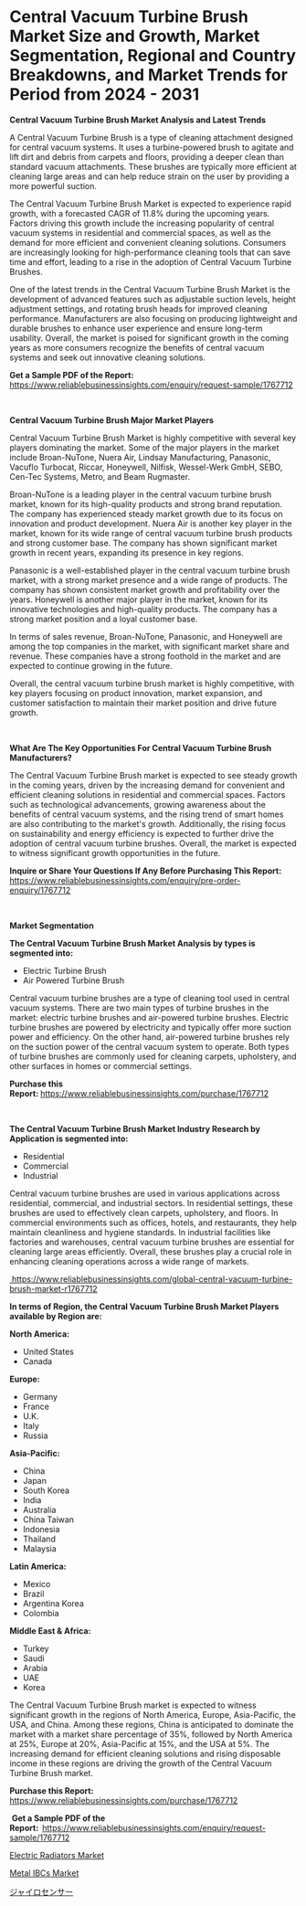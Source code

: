 <p><h1>Central Vacuum Turbine Brush Market Size and Growth, Market Segmentation, Regional and Country Breakdowns, and Market Trends for Period from 2024 -  2031</h1></p><p><strong>Central Vacuum Turbine Brush Market Analysis and Latest Trends</strong></p>
<p><p>A Central Vacuum Turbine Brush is a type of cleaning attachment designed for central vacuum systems. It uses a turbine-powered brush to agitate and lift dirt and debris from carpets and floors, providing a deeper clean than standard vacuum attachments. These brushes are typically more efficient at cleaning large areas and can help reduce strain on the user by providing a more powerful suction.</p><p>The Central Vacuum Turbine Brush Market is expected to experience rapid growth, with a forecasted CAGR of 11.8% during the upcoming years. Factors driving this growth include the increasing popularity of central vacuum systems in residential and commercial spaces, as well as the demand for more efficient and convenient cleaning solutions. Consumers are increasingly looking for high-performance cleaning tools that can save time and effort, leading to a rise in the adoption of Central Vacuum Turbine Brushes.</p><p>One of the latest trends in the Central Vacuum Turbine Brush Market is the development of advanced features such as adjustable suction levels, height adjustment settings, and rotating brush heads for improved cleaning performance. Manufacturers are also focusing on producing lightweight and durable brushes to enhance user experience and ensure long-term usability. Overall, the market is poised for significant growth in the coming years as more consumers recognize the benefits of central vacuum systems and seek out innovative cleaning solutions.</p></p>
<p><strong>Get a Sample PDF of the Report:&nbsp;</strong> <a href="https://www.reliablebusinessinsights.com/enquiry/request-sample/1767712">https://www.reliablebusinessinsights.com/enquiry/request-sample/1767712</a></p>
<p>&nbsp;</p>
<p><strong>Central Vacuum Turbine Brush Major Market Players</strong></p>
<p><p>Central Vacuum Turbine Brush Market is highly competitive with several key players dominating the market. Some of the major players in the market include Broan-NuTone, Nuera Air, Lindsay Manufacturing, Panasonic, Vacuflo Turbocat, Riccar, Honeywell, Nilfisk, Wessel-Werk GmbH, SEBO, Cen-Tec Systems, Metro, and Beam Rugmaster.</p><p>Broan-NuTone is a leading player in the central vacuum turbine brush market, known for its high-quality products and strong brand reputation. The company has experienced steady market growth due to its focus on innovation and product development. Nuera Air is another key player in the market, known for its wide range of central vacuum turbine brush products and strong customer base. The company has shown significant market growth in recent years, expanding its presence in key regions.</p><p>Panasonic is a well-established player in the central vacuum turbine brush market, with a strong market presence and a wide range of products. The company has shown consistent market growth and profitability over the years. Honeywell is another major player in the market, known for its innovative technologies and high-quality products. The company has a strong market position and a loyal customer base.</p><p>In terms of sales revenue, Broan-NuTone, Panasonic, and Honeywell are among the top companies in the market, with significant market share and revenue. These companies have a strong foothold in the market and are expected to continue growing in the future.</p><p>Overall, the central vacuum turbine brush market is highly competitive, with key players focusing on product innovation, market expansion, and customer satisfaction to maintain their market position and drive future growth.</p></p>
<p>&nbsp;</p>
<p><strong>What Are The Key Opportunities For Central Vacuum Turbine Brush Manufacturers?</strong></p>
<p><p>The Central Vacuum Turbine Brush market is expected to see steady growth in the coming years, driven by the increasing demand for convenient and efficient cleaning solutions in residential and commercial spaces. Factors such as technological advancements, growing awareness about the benefits of central vacuum systems, and the rising trend of smart homes are also contributing to the market's growth. Additionally, the rising focus on sustainability and energy efficiency is expected to further drive the adoption of central vacuum turbine brushes. Overall, the market is expected to witness significant growth opportunities in the future.</p></p>
<p><strong>Inquire or Share Your Questions If Any Before Purchasing This Report:</strong> <a href="https://www.reliablebusinessinsights.com/enquiry/pre-order-enquiry/1767712">https://www.reliablebusinessinsights.com/enquiry/pre-order-enquiry/1767712</a></p>
<p>&nbsp;</p>
<p><strong>Market Segmentation</strong></p>
<p><strong>The Central Vacuum Turbine Brush Market Analysis by types is segmented into:</strong></p>
<p><ul><li>Electric Turbine Brush</li><li>Air Powered Turbine Brush</li></ul></p>
<p><p>Central vacuum turbine brushes are a type of cleaning tool used in central vacuum systems. There are two main types of turbine brushes in the market: electric turbine brushes and air-powered turbine brushes. Electric turbine brushes are powered by electricity and typically offer more suction power and efficiency. On the other hand, air-powered turbine brushes rely on the suction power of the central vacuum system to operate. Both types of turbine brushes are commonly used for cleaning carpets, upholstery, and other surfaces in homes or commercial settings.</p></p>
<p><strong>Purchase this Report:&nbsp;</strong><a href="https://www.reliablebusinessinsights.com/purchase/1767712">https://www.reliablebusinessinsights.com/purchase/1767712</a></p>
<p>&nbsp;</p>
<p><strong>The Central Vacuum Turbine Brush Market Industry Research by Application is segmented into:</strong></p>
<p><ul><li>Residential</li><li>Commercial</li><li>Industrial</li></ul></p>
<p><p>Central vacuum turbine brushes are used in various applications across residential, commercial, and industrial sectors. In residential settings, these brushes are used to effectively clean carpets, upholstery, and floors. In commercial environments such as offices, hotels, and restaurants, they help maintain cleanliness and hygiene standards. In industrial facilities like factories and warehouses, central vacuum turbine brushes are essential for cleaning large areas efficiently. Overall, these brushes play a crucial role in enhancing cleaning operations across a wide range of markets.</p></p>
<p><a href="https://www.reliablebusinessinsights.com/global-central-vacuum-turbine-brush-market-r1767712">&nbsp;https://www.reliablebusinessinsights.com/global-central-vacuum-turbine-brush-market-r1767712</a></p>
<p><strong>In terms of Region, the Central Vacuum Turbine Brush Market Players available by Region are:</strong></p>
<p>
    <p> <strong> North America: </strong>
        <ul>
            <li>United States</li>
            <li>Canada</li>
        </ul>
        </p> 
    <p> <strong> Europe: </strong>
        <ul>
            <li>Germany</li>
            <li>France</li>
            <li>U.K.</li>
            <li>Italy</li>
            <li>Russia</li>
        </ul>
        </p> 
    <p> <strong> Asia-Pacific: </strong>
        <ul>
            <li>China</li>
            <li>Japan</li>
            <li>South Korea</li>
            <li>India</li>
            <li>Australia</li>
            <li>China Taiwan</li>
            <li>Indonesia</li>
            <li>Thailand</li>
            <li>Malaysia</li>
        </ul>
        </p> 
    <p> <strong> Latin America: </strong>
        <ul>
            <li>Mexico</li>
            <li>Brazil</li>
            <li>Argentina Korea</li>
            <li>Colombia</li>
        </ul>
        </p> 
    <p> <strong> Middle East & Africa: </strong>
        <ul>
            <li>Turkey</li>
            <li>Saudi</li>
            <li>Arabia</li>
            <li>UAE</li>
            <li>Korea</li>
        </ul>
    </p>
    </p>
<p><p>The Central Vacuum Turbine Brush market is expected to witness significant growth in the regions of North America, Europe, Asia-Pacific, the USA, and China. Among these regions, China is anticipated to dominate the market with a market share percentage of 35%, followed by North America at 25%, Europe at 20%, Asia-Pacific at 15%, and the USA at 5%. The increasing demand for efficient cleaning solutions and rising disposable income in these regions are driving the growth of the Central Vacuum Turbine Brush market.</p></p>
<p><strong>Purchase this Report: </strong><a href="https://www.reliablebusinessinsights.com/purchase/1767712">https://www.reliablebusinessinsights.com/purchase/1767712</a></p>
<p>&nbsp;<strong>Get a Sample PDF of the Report:&nbsp;&nbsp;</strong><a href="https://www.reliablebusinessinsights.com/enquiry/request-sample/1767712">https://www.reliablebusinessinsights.com/enquiry/request-sample/1767712</a></p>
<p><strong></strong></p>
<p><p><a href="https://github.com/ZackaryHalvorson2023/Market-Research-Report-List-1/blob/main/electric-radiators-market.md">Electric Radiators Market</a></p><p><a href="https://github.com/DeonteStanton2023/Market-Research-Report-List-1/blob/main/metal-ibcs-market.md">Metal IBCs Market</a></p><p><a href="https://github.com/reliezer65/Market-Research-Report-List-2/blob/main/8171123162902.md">ジャイロセンサー</a></p></p>